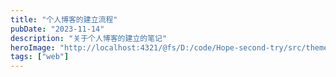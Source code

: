 ```yaml
---
title: "个人博客的建立流程"
pubDate: "2023-11-14"
description: "关于个人博客的建立的笔记"
heroImage: "http://localhost:4321/@fs/D:/code/Hope-second-try/src/theme-simple/assets/media/11.jpg?origWidth=2176&origHeight=1224&origFormat=jpg"
tags: ["web"]
---
```











